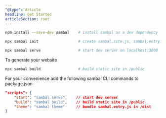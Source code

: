 ```yaml
---
"@type": Article
headline: Get Started
articleSection: root
---
```


```bash
npm install --save-dev sambal    # install sambal as a dev dependency

npx sambal init                  # create sambal.site.js, sambal.entry.js and sample content

npx sambal serve                 # start dev server on localhost:3000
```

To generate your website

```bash
npx sambal build                 # build static site in /public
```

For your convenience add the following sambal CLI commands to package.json

```json
"scripts": {
    "start": "sambal serve",    // start dev server
    "build": "sambal build",    // build static site in /public
    "theme": "sambal theme"     // bundle sambal.entry.js in /dist
}
```



